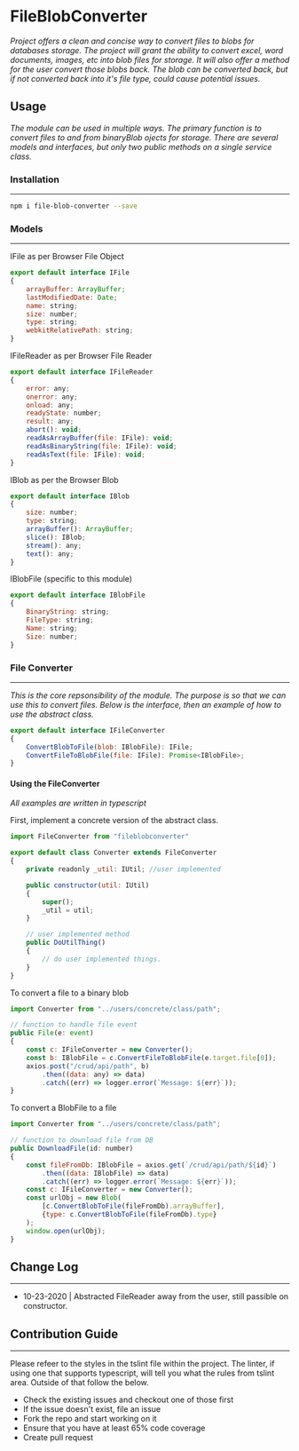 # FileBlobConverter

*Project offers a clean and concise way to convert files to blobs for databases storage. The project will grant the ability to convert excel, word documents, images, etc into blob files for storage. It will also offer a method for the user convert those blobs back. The blob can be converted back, but if not converted back into it's file type, could cause potential issues.*


## Usage

*The module can be used in multiple ways. The primary function is to convert files to and from binaryBlob ojects for storage. There are several models and interfaces, but only two public methods on a single service class.*

### Installation
***
```bash
npm i file-blob-converter --save
```

### Models
***
IFile as per Browser File Object
```javascript
export default interface IFile
{
    arrayBuffer: ArrayBuffer;
    lastModifiedDate: Date;
    name: string;
    size: number;
    type: string;
    webkitRelativePath: string;
}
```

IFileReader as per Browser File Reader
```javascript
export default interface IFileReader
{
    error: any;
    onerror: any;
    onload: any;
    readyState: number;
    result: any;
    abort(): void;
    readAsArrayBuffer(file: IFile): void;
    readAsBinaryString(file: IFile): void;
    readAsText(file: IFile): void;
}
```

IBlob as per the Browser Blob
```javascript
export default interface IBlob
{
    size: number;
    type: string;
    arrayBuffer(): ArrayBuffer;
    slice(): IBlob;
    stream(): any;
    text(): any;
}
```

IBlobFile (specific to this module)
```javascript
export default interface IBlobFile
{
    BinaryString: string;
    FileType: string;
    Name: string;
    Size: number;
}
```

### File Converter
***

*This is the core repsonsibility of the module. The purpose is so that we can use this to convert files. Below is the interface, then an example of how to use the abstract class.*

```javascript
export default interface IFileConverter
{
    ConvertBlobToFile(blob: IBlobFile): IFile;
    ConvertFileToBlobFile(file: IFile): Promise<IBlobFile>;
}
```

#### Using the FileConverter

*All examples are written in typescript*

First, implement a concrete version of the abstract class.

```javascript
import FileConverter from "fileblobconverter"

export default class Converter extends FileConverter
{
    private readonly _util: IUtil; //user implemented

    public constructor(util: IUtil)
    {
        super();
        _util = util;
    }

    // user implemented method
    public DoUtilThing()
    {
        // do user implemented things.
    }
}
```

To convert a file to a binary blob
```javascript
import Converter from "../users/concrete/class/path";

// function to handle file event
public File(e: event)
{
    const c: IFileConverter = new Converter();
    const b: IBlobFile = c.ConvertFileToBlobFile(e.target.file[0]);
    axios.post("/crud/api/path", b)
        .then((data: any) => data)
        .catch((err) => logger.error(`Message: ${err}`));
}
```

To convert a BlobFile to a file
```javascript
import Converter from "../users/concrete/class/path";

// function to download file from DB
public DownloadFile(id: number)
{
    const fileFromDb: IBlobFile = axios.get(`/crud/api/path/${id}`)
        .then((data: IBlobFile) => data)
        .catch((err) => logger.error(`Message: ${err}`));
    const c: IFileConverter = new Converter();
    const urlObj = new Blob(
        [c.ConvertBlobToFile(fileFromDb).arrayBuffer], 
        {type: c.ConvertBlobToFile(fileFromDb).type}
    );
    window.open(urlObj);
}
```

## Change Log
***
* 10-23-2020 | Abstracted FileReader away from the user, still passible on constructor.

## Contribution Guide
***
Please refeer to the styles in the tslint file within the project. The linter, if using one that supports typescript, will tell you what the rules from tslint area. Outside of that follow the below.

* Check the existing issues and checkout one of those first
* If the issue doesn't exist, file an issue
* Fork the repo and start working on it
* Ensure that you have at least 65% code coverage
* Create pull request